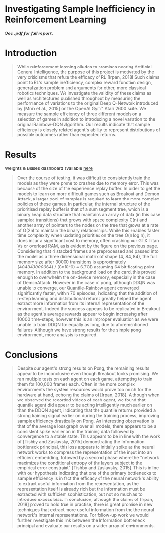 # Investigating Sample Inefficiency in Reinforcement Learning

***See .pdf for full report.***

# Introduction
> While reinforcement learning alludes to promises nearing Artificial General Intelligence, the purpose of this project is motivated by the very criticisms that refute the efficacy of RL [Irpan, 2018]
Such claims point to RL's sample inefficiency, complex reward function design, generalization
problem and arguments for other, more classical robotics techniques. We investigate the validity of these claims as well as architectures published throughout by measuring the performance
of variations to the original Deep Q-Network introduced by [Mnih et al., 2015] on the OpenAI Gym™ Atari 2600 suite. We measure the sample efficiency of three different models on a
selection of games in addition to introducing a novel variation to the original Rainbow-DQN algorithm. Our results indicate that sample efficiency is closely related agent's ability to represent
distributions of possible outcomes rather than expected returns.

# Results
Weights & Biases dashboard available <a href="https://app.wandb.ai/honne23/final_evals?workspace=user-honne23 ">here</a> 
> Over the course of testing, it was difficult to consistently train the models as they were prone to
crashes due to memory error. This was because of the size of the experience replay buffer. In
order to get the models to learn on more difficult games such as Breakout and Demon Attack, a
larger pool of samples is required to learn the more complex policies of these games. In particular,
the internal structure of the prioritised replay buffer is that of a sum segment tree, which is a binary
heap data structure that maintains an array of data (in this case sampled transitions) that grows
with space complexity O(n) and another array of pointers to the nodes on the tree that grows
at a rate of O(2n) to maintain the binary relationships. While this enables faster time complexity
when updating priorities on the tree O(n log n), it does incur a significant cost to memory, often
crashing our GTX Titan Vs or overload RAM, as is evident by the figure on the previous page.
Considering that 4 stacked frames are preprocessed and passed into the model as a three dimensional matrix of shape (4, 84, 84), the full memory size after 30000 transitions is approximately (4*84*84*30000*64) / (8×10^9) ≈ 6.7GB assuming 64 bit floating point memory. In addition to the background
load on the card, this proved enough to overwhelm the on-device memory, especially in the case of DemonAttack.
However in the case of pong, although DDQN was unable to converge, our Quantile-Rainbow
agent converged significantly faster, within 70 episodes, indicating that the addition of n-step
learning and distributional returns greatly helped the agent extract more information from its internal representation of the environment. Indeed the success appears to be replicated in Breakout as the agent's average rewards appear to begin increasing after 10000 time-steps, however
this is an improper evaluation as we were unable to train DDQN for equally as long, due to
aforementioned failures. Although we have strong results for the simple pong environment,
more analysis is required.

# Conclusions
> Despite our agent's strong results on Pong, the remaining results appear to be inconclusive even
though Breakout looks promising. We ran multiple tests on each agent on each game, attempting
to train them for 100,000 frames each. Often in the more complex environments the system
resources would prove too much for the hardware at hand, echoing the claims of [Irpan, 2018].
Although when we observed the recorded videos of each agent, we found that quantile agent
did appear to be acting intelligently much earlier on than the DDQN agent, indicating that the
quantile returns provided a strong training signal earlier on during the training process, improving
sample efficiency drastically on Pong.
An interesting observation is that of the average loss graph over all models, there appears to be a
consistent spike earlier on in the training data followed by convergence to a stable state. This appears to be in line with the work of [Tishby and Zaslavsky, 2015] demonstrating the Information
bottleneck principal, this loss appears to initially spike as the neural network works to compress
the representation of the input into an efficient embedding, followed by a second phase where
the "network maximizes the conditional entropy of the layers subject to the empirical error constraint" [Tishby and Zaslavsky, 2015]. This is inline with our hypothesis indicating that one of
the primary bottlenecks to sample efficiency is in fact the efficacy of the neural network's ability to extract useful information from the representation, as the representation itself is already
rich but the information must be extracted with sufficient sophistication, but not so much as to
introduce excess bias.
In conclusion, although the claims of [Irpan, 2018] proved to hold true in practise, there is great
promise in new techniques that extract more useful information from the the neural network's
internal representations. For follow-up work we would further investigate this link between the
Information bottleneck principal and evaluate our results on a wider array of environments.


